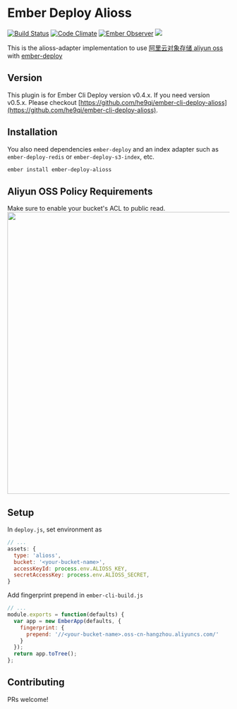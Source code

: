 # Ember Deploy Alioss
[![Build Status](https://travis-ci.org/he9qi/ember-deploy-alioss.svg?branch=master)](https://travis-ci.org/he9qi/ember-deploy-alioss)
[![Code Climate](https://codeclimate.com/github/he9qi/ember-deploy-alioss/badges/gpa.svg)](https://codeclimate.com/github/he9qi/ember-deploy-alioss)
[![Ember Observer](http://emberobserver.com/badges/ember-deploy-alioss.svg)](http://emberobserver.com/addons/ember-deploy-alioss)
[![](https://ember-cli-deploy.github.io/ember-cli-deploy-version-badges/plugins/ember-deploy-alioss.svg)](http://ember-cli-deploy.github.io/ember-cli-deploy-version-badges/)

This is the alioss-adapter implementation to use [阿里云对象存储 aliyun oss](http://oss.aliyun.com/) with
[ember-deploy](https://github.com/levelbossmike/ember-deploy) 

## Version

This plugin is for Ember Cli Deploy version v0.4.x. If you need version v0.5.x. Please checkout [https://github.com/he9qi/ember-cli-deploy-alioss](https://github.com/he9qi/ember-cli-deploy-alioss).

## Installation
You also need dependencies `ember-deploy` and an index adapter such as `ember-deploy-redis` or `ember-deploy-s3-index`, etc.
```sh
ember install ember-deploy-alioss
```

## Aliyun OSS Policy Requirements
Make sure to enable your bucket's ACL to public read.
<br>
<img src="https://cloud.githubusercontent.com/assets/5576425/10038074/0b65078a-6174-11e5-90c6-dbe878c45a9d.jpg" width="640">


## Setup
In `deploy.js`, set environment as
```javascript
// ...
assets: {
  type: 'alioss',
  bucket: '<your-bucket-name>',
  accessKeyId: process.env.ALIOSS_KEY,
  secretAccessKey: process.env.ALIOSS_SECRET,
}
```

Add fingerprint prepend in `ember-cli-build.js`
```javascript
// ...
module.exports = function(defaults) {
  var app = new EmberApp(defaults, {
    fingerprint: {
      prepend: '//<your-bucket-name>.oss-cn-hangzhou.aliyuncs.com/'
    }
  });
  return app.toTree();
};
```

## Contributing
PRs welcome!
